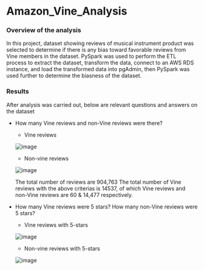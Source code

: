 # Amazon_Vine_Analysis

### Overview of the analysis

In this project, dataset showing reviews of musical instrument product was selected to determine if there is any bias toward favorable reviews from Vine members in the dataset. PySpark was used to perform the ETL process to extract the dataset, transform the data, connect to an AWS RDS instance, and load the transformed data into pgAdmin, then PySpark was used further to determine the biasness of the dataset.

### Results

After analysis was carried out, below are relevant questions and answers on the dataset

- How many Vine reviews and non-Vine reviews were there?
  
  - Vine reviews
  
  ![image](https://user-images.githubusercontent.com/78067427/121107182-759b3700-c7d5-11eb-9780-37a619130047.png)

  - Non-vine reviews
  
  ![image](https://user-images.githubusercontent.com/78067427/121107279-9fecf480-c7d5-11eb-817e-f09d304a4d51.png)

  The total number of reviews are 904,763
  The total number of Vine reviews with the above criterias is 14537, of which Vine reviews and non-Vine reviews are 60 & 14,477 respectively.
 
- How many Vine reviews were 5 stars? How many non-Vine reviews were 5 stars?

  - Vine reviews with 5-stars
  
  ![image](https://user-images.githubusercontent.com/78067427/121108847-76819800-c7d8-11eb-9658-ac021e169f99.png)

  - Non-vine reviews with 5-stars

  ![image](https://user-images.githubusercontent.com/78067427/121108918-95802a00-c7d8-11eb-9b6b-cb6563815915.png)

